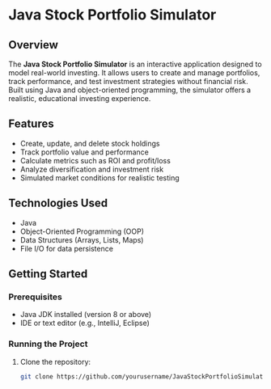 # Java Stock Portfolio Simulator

## Overview
The **Java Stock Portfolio Simulator** is an interactive application designed to model real-world investing. It allows users to create and manage portfolios, track performance, and test investment strategies without financial risk. Built using Java and object-oriented programming, the simulator offers a realistic, educational investing experience.

## Features
- Create, update, and delete stock holdings
- Track portfolio value and performance
- Calculate metrics such as ROI and profit/loss
- Analyze diversification and investment risk
- Simulated market conditions for realistic testing

## Technologies Used
- Java
- Object-Oriented Programming (OOP)
- Data Structures (Arrays, Lists, Maps)
- File I/O for data persistence

## Getting Started
### Prerequisites
- Java JDK installed (version 8 or above)
- IDE or text editor (e.g., IntelliJ, Eclipse)

### Running the Project
1. Clone the repository:
   ```bash
   git clone https://github.com/yourusername/JavaStockPortfolioSimulator.git
